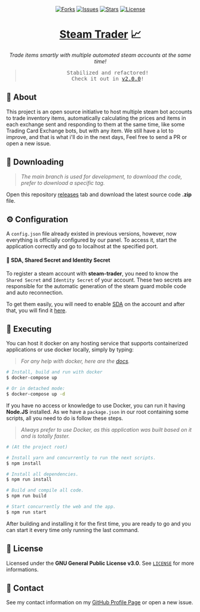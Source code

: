 <p align="center">
  <a href="https://github.com/ArthurFiorette/steam-trader/network/members"><img
      src="https://img.shields.io/github/forks/ArthurFiorette/steam-trader?logo=github&style=flat-square&label=Forks"
      target="_blank"
      alt="Forks" /></a>
  <a href="https://github.com/ArthurFiorette/steam-trader/issues"><img
      src="https://img.shields.io/github/issues/ArthurFiorette/steam-trader?logo=github&style=flat-square&label=Issues"
      target="_blank"
      alt="Issues" /></a>
  <a href="https://github.com/ArthurFiorette/steam-trader/stargazers"><img
      src="https://img.shields.io/github/stars/ArthurFiorette/steam-trader?logo=github&style=flat-square&label=Stars"
      target="_blank"
      alt="Stars" /></a>
  <a href="https://github.com/ArthurFiorette/steam-trader/blob/main/LICENSE"><img
      src="https://img.shields.io/github/license/ArthurFiorette/steam-trader?logo=github&style=flat-square&label=License"
      target="_blank"
      alt="License" /></a>
</p>

<h1 align="center">
  <strong><a href="https://github.com/ArthurFiorette/steam-trader/" target="_blank">Steam Trader</a> 📈</strong>
</h1>
<p align="center">
  <i>Trade items smartly with multiple automated steam accounts at the same time!</i>
</p>

> <pre align="center">
> Stabilized and refactored!
> Check it out in <a href="https://github.com/ArthurFiorette/steam-trader/releases/tag/v2.0.0" target="_blank">v2.0.0</a>!
> </pre>

## 📖 About

This project is an open source initiative to host multiple steam bot accounts to trade inventory
items, automatically calculating the prices and items in each exchange sent and responding to them
at the same time, like some Trading Card Exchange bots, but with any item. We still have a lot to
improve, and that is what i'll do in the next days, Feel free to send a PR or open a new issue.

## 📁 Downloading

> _The main branch is used for development, to download the code, prefer to download a specific
> tag._

Open this repository
<a href="https://github.com/ArthurFiorette/steam-trader/releases" target="_blank">releases</a> tab
and download the latest source code **.zip** file.

## ⚙️ Configuration

A `config.json` file already existed in previous versions, however, now everything is officially
configured by our panel. To access it, start the application correctly and go to localhost at the
specified port.

#### 🔐 SDA, Shared Secret and Identity Secret

To register a steam account with **steam-trader**, you need to know the `Shared Secret` and
`Identity Secret` of your account. These two secrets are responsible for the automatic generation of
the steam guard mobile code and auto reconnection.

To get them easily, you will need to enable
<a href="https://github.com/Jessecar96/SteamDesktopAuthenticator" target="_blank">SDA</a> on the
account and after that, you will find it
<a href="https://www.youtube.com/watch?v=JjdOJVSZ9Mo" target="_blank">here</a>.

## 🏃 Executing

You can host it docker on any hosting service that supports containerized applications or use docker
locally, simply by typing:

> _For any help with docker, here are the
> <a href="https://docs.docker.com/compose/" target="_blank">docs</a>._

```sh
# Install, build and run with docker
$ docker-compose up

# Or in detached mode:
$ docker-compose up -d
```

If you have no access or knowledge to use Docker, you can run it having **Node.JS** installed. As we
have a `package.json` in our root containing some scripts, all you need to do is follow these steps.

> _Always prefer to use Docker, as this application was built based on it and is totally faster._

```sh
# (At the project root)

# Install yarn and concurrently to run the next scripts.
$ npm install

# Install all dependencies.
$ npm run install

# Build and compile all code.
$ npm run build

# Start concurrently the web and the app.
$ npm run start
```

After building and installing it for the first time, you are ready to go and you can start it every
time only running the last command.

## 📃 License

Licensed under the **GNU General Public License v3.0**. See
<a href="LICENSE" target="_blank">`LICENSE`</a> for more informations.

## 📧 Contact

See my contact information on my <a href="https://github.com/ArthurFiorette" target="_blank">GitHub
Profile Page</a> or open a new issue.
